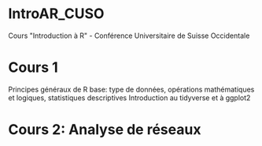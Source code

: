 # IntroAR_CUSO
Cours "Introduction à R" - Conférence Universitaire de Suisse Occidentale

# Cours 1

Principes généraux de R base: type de données, opérations mathématiques et logiques, statistiques descriptives
Introduction au tidyverse et à ggplot2

# Cours 2: Analyse de réseaux


